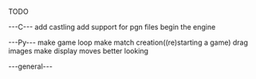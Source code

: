TODO

---C---
add castling
add support for pgn files
begin the engine

---Py---
make game loop
make match creation((re)starting a game)
drag images
make display moves better looking

---general---
